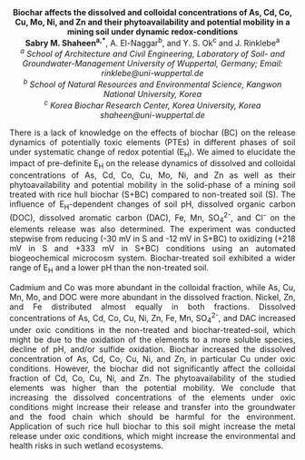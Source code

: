 <center><strong>Biochar affects the dissolved and colloidal concentrations of As, Cd,
Co, Cu, Mo, Ni, and Zn and their phytoavailability and potential
mobility in a mining soil under dynamic redox-conditions</strong>
<center><strong>Sabry M. Shaheen<sup>a,*</sup></strong>, A. El-Naggar<sup>b</sup>, and Y. S. Ok<sup>c</sup> and J.
Rinklebe<sup>a</sup>


<center><i><sup>a</sup> School of Architecture and Civil Engineering, Laboratory of Soil- and Groundwater-Management University of Wuppertal, Germany; Email: rinklebe@uni-wuppertal.de </i>

<center><i><sup>b</sup> School of Natural Resources and Environmental Science, Kangwon
National University, Korea</i>

<center><i><sup>c</sup> Korea Biochar Research Center, Korea University, Korea</i>

<center><i>shaheen@uni-wuppertal.de</i>

<p style=text-align:justify>There is a lack of knowledge on the effects of biochar (BC) on the
release dynamics of potentially toxic elements (PTEs) in different
phases of soil under systematic change of redox potential (E<sub>H</sub>). We
aimed to elucidate the impact of pre-definite E<sub>H</sub> on the release
dynamics of dissolved and colloidal concentrations of As, Cd, Co, Cu,
Mo, Ni, and Zn as well as their phytoavailability and potential mobility
in the solid-phase of a mining soil treated with rice hull biochar
(S+BC) compared to non-treated soil (S). The influence of E<sub>H</sub>-dependent
changes of soil pH, dissolved organic carbon (DOC), dissolved aromatic
carbon (DAC), Fe, Mn, SO<sub>4</sub><sup>2-</sup>, and Cl<sup>-</sup> on the elements release was
also determined. The experiment was conducted stepwise from reducing
(-30 mV in S and -12 mV in S+BC) to oxidizing (+218 mV in S and +333 mV
in S+BC) conditions using an automated biogeochemical microcosm system.
Biochar-treated soil exhibited a wider range of E<sub>H</sub> and a lower pH than
the non-treated soil.

<p style=text-align:justify>Cadmium and Co was more abundant in the colloidal fraction, while As,
Cu, Mn, Mo, and DOC were more abundant in the dissolved fraction.
Nickel, Zn, and Fe distributed almost equally in both fractions.
Dissolved concentrations of As, Cd, Co, Cu, Ni, Zn, Fe, Mn, SO<sub>4</sub><sup>2-</sup>,
and DAC increased under oxic conditions in the non-treated and
biochar-treated-soil, which might be due to the oxidation of the
elements to a more soluble species, decline of pH, and/or sulfide
oxidation. Biochar increased the dissolved concentration of As, Cd, Co,
Cu, Ni, and Zn, in particular Cu under oxic conditions. However, the
biochar did not significantly affect the colloidal fraction of Cd, Co,
Cu, Ni, and Zn. The phytoavailability of the studied elements was higher
than the potential mobility. We conclude that increasing the dissolved
concentrations of the elements under oxic conditions might increase
their release and transfer into the groundwater and the food chain which
should be harmful for the environment. Application of such rice hull
biochar to this soil might increase the metal release under oxic
conditions, which might increase the environmental and health risks in
such wetland ecosystems.

